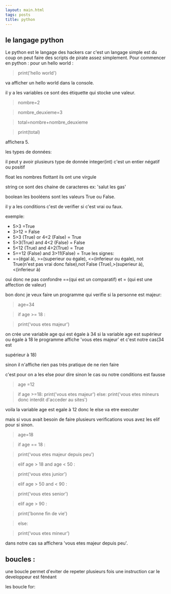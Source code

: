 ```yaml
---
layout: main.html
tags: posts
title: python
---
```

## le langage python
Le python est le langage des hackers car c'est un langage simple est du coup on peut faire des scripts de pirate assez simplement.
Pour commencer en python :
pour un hello world :

  > print('hello world')
  
va afficher un hello world dans la console.

il y a les variables ce sont des étiquette qui stocke une valeur.

 > nombre=2
 
 > nombre_deuxieme=3
 
 > total=nombre+nombre_deuxieme
 
 > print(total)
  
affichera 5.

les types de données:

il peut y avoir plusieurs type de donnée integer(int) c'est un entier négatif ou positif 

float les nombres flottant ils ont une virgule

string ce sont des chaine de caracteres ex: 'salut les gas'

boolean les booléens sont les valeurs True ou False.

il y a les conditions c'est de verifier si c'est vrai ou faux.

exemple:
- 5>3 =True
- 3>12 = False
- 5>3 (True) or 4<2 (False) = True
- 5>3(True) and 4<2 (False) = False
- 5<12 (True) and 4>2(True) = True
- 5==12 (False) and 3>11(False) = True
les signes:
 - ==(égal à), >=(superieur ou égale), <=(inferieur ou égale), not True(n'est pas vrai donc false),not False (True),>(superieur à),<(inferieur à)

oui donc ne pas confondre ==(qui est un comparatif) et = (qui est une affection de valeur)

bon donc je veux faire un programme qui verifie si la personne est majeur:
 > age=34
 
 > if age >= 18 :
 
 >  print('vous etes majeur')
 
 on crée une variable age qui est égale à 34 si la variable age est supérieur ou égale à 18 le programme affiche 'vous etes majeur' et c'est notre cas(34 est 
 
 supérieur à 18)
 
 sinon il n'affiche rien pas très pratique de ne rien faire
 
 c'est pour on a les else pour dire sinon le cas ou notre conditions est fausse
 
 > age =12
 
 > if age >=18:
 >    print('vous etes majeur')
 >else:
 >  print('vous etes mineurs donc interdit d'acceder au sites')
 
 voila la variable age est egale à 12 donc le else va etre executer
 
 mais si vous avait besoin de faire plusieurs verifications vous avez les elif pour si sinon.
 
 > age=18
 
 >if age == 18 :
 
 >  print('vous etes majeur depuis peu')
 
 >elif age > 18 and age < 50 :
 
 >  print('vous etes junior')
 
 >elif age > 50 and < 90 :
 
 >  print('vous etes senior')
 
 >elif age > 90 :
 
 >  print('bonne fin de vie')
 
 >else:
 
 >  print('vous etes mineur')
 
 dans notre cas sa affichera 'vous etes majeur depuis peu'.
 
 
 
## boucles :
 
 une boucle permet d'eviter de repeter plusieurs fois une instruction car le developpeur est fénéant 
 
 les boucle for:
     
     
  

